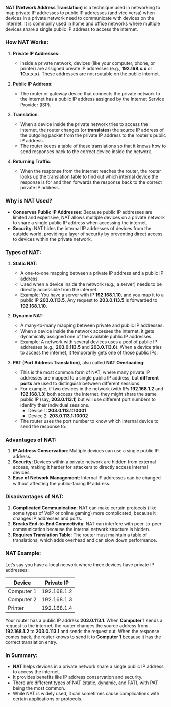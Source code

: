 **NAT (Network Address Translation)** is a technique used in networking to map private IP addresses to public IP addresses (and vice versa) when devices in a private network need to communicate with devices on the internet. It is commonly used in home and office networks where multiple devices share a single public IP address to access the internet.

### **How NAT Works:**

1. **Private IP Addresses**:
   - Inside a private network, devices (like your computer, phone, or printer) are assigned private IP addresses (e.g., **192.168.x.x** or **10.x.x.x**). These addresses are not routable on the public internet.
   
2. **Public IP Address**:
   - The router or gateway device that connects the private network to the internet has a public IP address assigned by the Internet Service Provider (ISP).
   
3. **Translation**:
   - When a device inside the private network tries to access the internet, the router changes (or **translates**) the source IP address of the outgoing packet from the private IP address to the router's public IP address.
   - The router keeps a table of these translations so that it knows how to send responses back to the correct device inside the network.

4. **Returning Traffic**:
   - When the response from the internet reaches the router, the router looks up the translation table to find out which internal device the response is for and then forwards the response back to the correct private IP address.

### **Why is NAT Used?**
- **Conserves Public IP Addresses**: Because public IP addresses are limited and expensive, NAT allows multiple devices on a private network to share a single public IP address when accessing the internet.
- **Security**: NAT hides the internal IP addresses of devices from the outside world, providing a layer of security by preventing direct access to devices within the private network.

### **Types of NAT**:

1. **Static NAT**:
   - A one-to-one mapping between a private IP address and a public IP address.
   - Used when a device inside the network (e.g., a server) needs to be directly accessible from the internet.
   - Example: You have a server with IP **192.168.1.10**, and you map it to a public IP **203.0.113.5**. Any request to **203.0.113.5** is forwarded to **192.168.1.10**.

2. **Dynamic NAT**:
   - A many-to-many mapping between private and public IP addresses.
   - When a device inside the network accesses the internet, it gets dynamically assigned one of the available public IP addresses.
   - Example: A network with several devices uses a pool of public IP addresses (e.g., **203.0.113.5** and **203.0.113.6**). When a device tries to access the internet, it temporarily gets one of those public IPs.

3. **PAT (Port Address Translation)**, also called **NAT Overloading**:
   - This is the most common form of NAT, where many private IP addresses are mapped to a single public IP address, but **different ports** are used to distinguish between different sessions.
   - For example, if two devices in the network (with IPs **192.168.1.2** and **192.168.1.3**) both access the internet, they might share the same public IP (say, **203.0.113.1**) but will use different port numbers to identify their individual sessions.
     - Device 1: **203.0.113.1:10001**
     - Device 2: **203.0.113.1:10002**
   - The router uses the port number to know which internal device to send the response to.

### **Advantages of NAT**:
1. **IP Address Conservation**: Multiple devices can use a single public IP address.
2. **Security**: Devices within a private network are hidden from external access, making it harder for attackers to directly access internal devices.
3. **Ease of Network Management**: Internal IP addresses can be changed without affecting the public-facing IP address.

### **Disadvantages of NAT**:
1. **Complicated Communication**: NAT can make certain protocols (like some types of VoIP or online gaming) more complicated, because it changes IP addresses and ports.
2. **Breaks End-to-End Connectivity**: NAT can interfere with peer-to-peer communication because the internal network structure is hidden.
3. **Requires Translation Table**: The router must maintain a table of translations, which adds overhead and can slow down performance.

### **NAT Example**:
Let’s say you have a local network where three devices have private IP addresses:

| Device       | Private IP    |
|--------------|---------------|
| Computer 1   | 192.168.1.2   |
| Computer 2   | 192.168.1.3   |
| Printer      | 192.168.1.4   |

Your router has a public IP address **203.0.113.1**. When **Computer 1** sends a request to the internet, the router changes the source address from **192.168.1.2** to **203.0.113.1** and sends the request out. When the response comes back, the router knows to send it to **Computer 1** because it has the correct translation entry.

### **In Summary**:
- **NAT** helps devices in a private network share a single public IP address to access the internet.
- It provides benefits like IP address conservation and security.
- There are different types of NAT (static, dynamic, and PAT), with PAT being the most common.
- While NAT is widely used, it can sometimes cause complications with certain applications or protocols.
